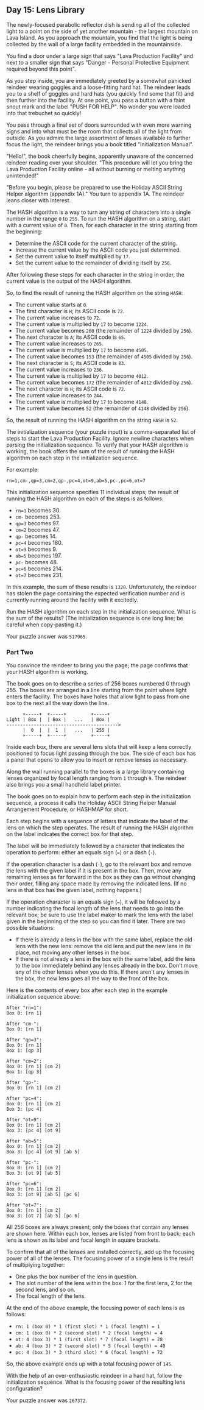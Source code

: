 ## Day 15: Lens Library

The newly-focused parabolic reflector dish is sending all of the collected light
to a point on the side of yet another mountain - the largest mountain on Lava
Island. As you approach the mountain, you find that the light is being collected
by the wall of a large facility embedded in the mountainside.

You find a door under a large sign that says "Lava Production Facility" and next
to a smaller sign that says "Danger - Personal Protective Equipment required
beyond this point".

As you step inside, you are immediately greeted by a somewhat panicked reindeer
wearing goggles and a loose-fitting hard hat. The reindeer leads you to a shelf
of goggles and hard hats (you quickly find some that fit) and then further into
the facility. At one point, you pass a button with a faint snout mark and the
label "PUSH FOR HELP". No wonder you were loaded into that trebuchet so quickly!

You pass through a final set of doors surrounded with even more warning signs
and into what must be the room that collects all of the light from outside. As
you admire the large assortment of lenses available to further focus the light,
the reindeer brings you a book titled "Initialization Manual".

"Hello!", the book cheerfully begins, apparently unaware of the concerned
reindeer reading over your shoulder. "This procedure will let you bring the Lava
Production Facility online - all without burning or melting anything
unintended!"

"Before you begin, please be prepared to use the Holiday ASCII String Helper
algorithm (appendix 1A)." You turn to appendix 1A. The reindeer leans closer
with interest.

The HASH algorithm is a way to turn any string of characters into a single
number in the range `0` to `255`. To run the HASH algorithm on a string, start
with a current value of `0`. Then, for each character in the string starting
from the beginning:

* Determine the ASCII code for the current character of the string.
* Increase the current value by the ASCII code you just determined.
* Set the current value to itself multiplied by `17`.
* Set the current value to the remainder of dividing itself by `256`.

After following these steps for each character in the string in order, the
current value is the output of the HASH algorithm.

So, to find the result of running the HASH algorithm on the string `HASH`:

* The current value starts at `0`.
* The first character is `H`; its ASCII code is `72`.
* The current value increases to `72`.
* The current value is multiplied by `17` to become `1224`.
* The current value becomes `200` (the remainder of `1224` divided by `256`).
* The next character is `A`; its ASCII code is `65`.
* The current value increases to `265`.
* The current value is multiplied by `17` to become `4505`.
* The current value becomes `153` (the remainder of `4505` divided by `256`).
* The next character is `S`; its ASCII code is `83`.
* The current value increases to `236`.
* The current value is multiplied by `17` to become `4012`.
* The current value becomes `172` (the remainder of `4012` divided by `256`).
* The next character is `H`; its ASCII code is `72`.
* The current value increases to `244`.
* The current value is multiplied by `17` to become `4148`.
* The current value becomes `52` (the remainder of `4148` divided by `256`).

So, the result of running the HASH algorithm on the string `HASH` is `52`.

The initialization sequence (your puzzle input) is a comma-separated list of
steps to start the Lava Production Facility. Ignore newline characters when
parsing the initialization sequence. To verify that your HASH algorithm is
working, the book offers the sum of the result of running the HASH algorithm on
each step in the initialization sequence.

For example:

```text
rn=1,cm-,qp=3,cm=2,qp-,pc=4,ot=9,ab=5,pc-,pc=6,ot=7
```

This initialization sequence specifies 11 individual steps; the result of
running the HASH algorithm on each of the steps is as follows:

* `rn=1` becomes 30.
* `cm-` becomes 253.
* `qp=3` becomes 97.
* `cm=2` becomes 47.
* `qp-` becomes 14.
* `pc=4` becomes 180.
* `ot=9` becomes 9.
* `ab=5` becomes 197.
* `pc-` becomes 48.
* `pc=6` becomes 214.
* `ot=7` becomes 231.

In this example, the sum of these results is `1320`. Unfortunately, the reindeer
has stolen the page containing the expected verification number and is currently
running around the facility with it excitedly.

Run the HASH algorithm on each step in the initialization sequence. What is the
sum of the results? (The initialization sequence is one long line; be careful
when copy-pasting it.)

Your puzzle answer was `517965`.

### Part Two

You convince the reindeer to bring you the page; the page confirms that your
HASH algorithm is working.

The book goes on to describe a series of 256 boxes numbered 0 through 255. The
boxes are arranged in a line starting from the point where light enters the
facility. The boxes have holes that allow light to pass from one box to the next
all the way down the line.

```text
      +-----+  +-----+         +-----+
Light | Box |  | Box |   ...   | Box |
----------------------------------------->
      |  0  |  |  1  |   ...   | 255 |
      +-----+  +-----+         +-----+
```

Inside each box, there are several lens slots that will keep a lens correctly
positioned to focus light passing through the box. The side of each box has a
panel that opens to allow you to insert or remove lenses as necessary.

Along the wall running parallel to the boxes is a large library containing
lenses organized by focal length ranging from `1` through `9`. The reindeer also
brings you a small handheld label printer.

The book goes on to explain how to perform each step in the initialization
sequence, a process it calls the Holiday ASCII String Helper Manual Arrangement
Procedure, or HASHMAP for short.

Each step begins with a sequence of letters that indicate the label of the lens
on which the step operates. The result of running the HASH algorithm on the
label indicates the correct box for that step.

The label will be immediately followed by a character that indicates the
operation to perform: either an equals sign (`=`) or a dash (`-`).

If the operation character is a dash (`-`), go to the relevant box and remove
the lens with the given label if it is present in the box. Then, move any
remaining lenses as far forward in the box as they can go without changing their
order, filling any space made by removing the indicated lens. (If no lens in
that box has the given label, nothing happens.)

If the operation character is an equals sign (`=`), it will be followed by a
number indicating the focal length of the lens that needs to go into the
relevant box; be sure to use the label maker to mark the lens with the label
given in the beginning of the step so you can find it later. There are two
possible situations:

* If there is already a lens in the box with the same label, replace the old
  lens with the new lens: remove the old lens and put the new lens in its place,
  not moving any other lenses in the box.
* If there is not already a lens in the box with the same label, add the lens to
  the box immediately behind any lenses already in the box. Don't move any of
  the other lenses when you do this. If there aren't any lenses in the box, the
  new lens goes all the way to the front of the box.

Here is the contents of every box after each step in the example initialization
sequence above:

```text
After "rn=1":
Box 0: [rn 1]

After "cm-":
Box 0: [rn 1]

After "qp=3":
Box 0: [rn 1]
Box 1: [qp 3]

After "cm=2":
Box 0: [rn 1] [cm 2]
Box 1: [qp 3]

After "qp-":
Box 0: [rn 1] [cm 2]

After "pc=4":
Box 0: [rn 1] [cm 2]
Box 3: [pc 4]

After "ot=9":
Box 0: [rn 1] [cm 2]
Box 3: [pc 4] [ot 9]

After "ab=5":
Box 0: [rn 1] [cm 2]
Box 3: [pc 4] [ot 9] [ab 5]

After "pc-":
Box 0: [rn 1] [cm 2]
Box 3: [ot 9] [ab 5]

After "pc=6":
Box 0: [rn 1] [cm 2]
Box 3: [ot 9] [ab 5] [pc 6]

After "ot=7":
Box 0: [rn 1] [cm 2]
Box 3: [ot 7] [ab 5] [pc 6]
```

All 256 boxes are always present; only the boxes that contain any lenses are
shown here. Within each box, lenses are listed from front to back; each lens is
shown as its label and focal length in square brackets.

To confirm that all of the lenses are installed correctly, add up the focusing
power of all of the lenses. The focusing power of a single lens is the result of
multiplying together:

* One plus the box number of the lens in question.
* The slot number of the lens within the box: 1 for the first lens, 2 for the
  second lens, and so on.
* The focal length of the lens.

At the end of the above example, the focusing power of each lens is as follows:

* `rn: 1 (box 0) * 1 (first slot) * 1 (focal length) = 1`
* `cm: 1 (box 0) * 2 (second slot) * 2 (focal length) = 4`
* `ot: 4 (box 3) * 1 (first slot) * 7 (focal length) = 28`
* `ab: 4 (box 3) * 2 (second slot) * 5 (focal length) = 40`
* `pc: 4 (box 3) * 3 (third slot) * 6 (focal length) = 72`

So, the above example ends up with a total focusing power of `145`.

With the help of an over-enthusiastic reindeer in a hard hat, follow the
initialization sequence. What is the focusing power of the resulting lens
configuration?

Your puzzle answer was `267372`.
